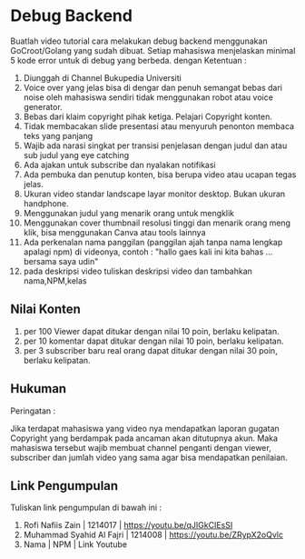 # Debug Backend

Buatlah video tutorial cara melakukan debug backend menggunakan GoCroot/Golang yang sudah dibuat. 
Setiap mahasiswa menjelaskan minimal 5 kode error untuk di debug yang berbeda.
dengan Ketentuan :

1. Diunggah di Channel Bukupedia Universiti
2. Voice over yang jelas bisa di dengar dan penuh semangat bebas dari noise oleh mahasiswa sendiri tidak menggunakan robot atau voice generator.
3. Bebas dari klaim copyright pihak ketiga. Pelajari Copyright konten.
4. Tidak membacakan slide presentasi atau menyuruh penonton membaca teks yang panjang
5. Wajib ada narasi singkat per transisi penjelasan dengan judul dan atau sub judul yang eye catching
6. Ada ajakan untuk subscribe dan nyalakan notifikasi
7. Ada pembuka dan penutup konten, bisa berupa video atau ucapan tegas jelas.
8. Ukuran video standar landscape layar monitor desktop. Bukan ukuran handphone.
9. Menggunakan judul yang menarik orang untuk mengklik
10. Menggunakan cover thumbnail resolusi tinggi dan menarik orang meng klik, bisa menggunakan Canva atau tools lainnya
11. Ada perkenalan nama panggilan (panggilan ajah tanpa nama lengkap apalagi npm) di videonya, contoh : "hallo gaes kali ini kita bahas ... bersama saya udin"
10. pada deskripsi video tuliskan deskripsi video dan tambahkan nama,NPM,kelas

## Nilai Konten

1. per 100 Viewer dapat ditukar dengan nilai 10 poin, berlaku kelipatan.
2. per 10 komentar dapat ditukar dengan nilai 10 poin, berlaku kelipatan.
3. per 3 subscriber baru real orang dapat ditukar dengan nilai 30 poin, berlaku kelipatan.

## Hukuman
Peringatan :

Jika terdapat mahasiswa yang video nya mendapatkan laporan gugatan Copyright yang berdampak pada ancaman akan ditutupnya akun. Maka mahasiswa tersebut wajib membuat channel penganti dengan viewer, subscriber dan jumlah video yang sama agar bisa mendapatkan penilaian.

## Link Pengumpulan

Tuliskan link pengumpulan di bawah ini :
1. Rofi Nafiis Zain | 1214017 | https://youtu.be/qJIGkCIEsSI
2. Muhammad Syahid Al Fajri | 1214008 | https://youtu.be/ZRypX2oQvlc
3. Nama | NPM | Link Youtube
